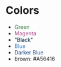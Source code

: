 # Colors

- <div style="color:#367B42">Green</div>
- <div style="color:#A44185">Magenta</div>
- <div style="color:#012339">"Black"</div>
- <div style="color:#2770C0">Blue</div>
- <div style="color:#1E4C84">Darker Blue</div>
- brown: #A56416
